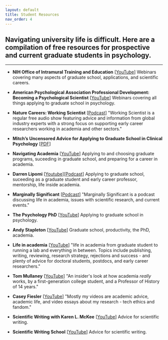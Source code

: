 ```yaml
---
layout: default
title: Student Resources
nav_order: 4
---
```



## Navigating university life is difficult. Here are a compilation of free resources for prospective and current graduate students in psychology.

---

- **NIH Office of Intramural Training and Education** [<a href="https://www.youtube.com/@NIHOITE/playlists" target="_blank">YouTube</a>] Webinars covering many aspects of graduate school, applications, and scientific careers.

- **American Psychological Association Professional Development: Becoming a Psychological Scientist** [<a href="https://www.youtube.com/playlist?list=PLxf85IzktYWKwO7bsDcr6kfV61nfkXdbd" target="_blank">YouTube</a>] Webinars covering all things applying to graduate school in psychology.

- **Nature Careers: Working Scientist** [<a href="https://podcasts.apple.com/us/podcast/working-scientist/id270216511" target="_blank">Podcast</a>] "Working Scientist is a regular free audio show featuring advice and information from global industry experts with a strong focus on supporting early career researchers working in academia and other sectors."


- **Mitch’s Uncensored Advice for Applying to Graduate School in Clinical Psychology** [<a href="https://mitch.web.unc.edu/wp-content/uploads/sites/4922/2017/02/MitchGradSchoolAdvice.pdf" target="_blank">PDF</a>]

- **Navigating Academia** [<a href="https://www.youtube.com/@NavigatingAcademia/playlists" target="_blank">YouTube</a>] Applying to and choosing graduate programs, suceeding in graduate school, and preparing for a career in academia.


- **Darren Lipomi** [<a href="https://www.youtube.com/@djlipomi" target="_blank">Youtube</a>][<a href="https://podcasts.apple.com/us/podcast/molecular-podcasting-with-darren-lipomi/id1519830532" target="_blank">Podcast</a>] Applying to graduate school, suceeding as a graduate student and early career professor, mentorship, life inside academia.




- **Marginally Significant** [<a href="https://podcasts.apple.com/us/podcast/marginally-significant/id1455581022" target="_blank">Podcast</a>] "Marginally Significant is a podcast discussing life in academia, issues with scientific research, and current events."



- **The Psychology PhD** [<a href="https://www.youtube.com/@ThePsychologyPhD" target="_blank">YouTube</a>] Applying to graduate school in psychology.


- **Andy Stapleton** [<a href="https://www.youtube.com/@DrAndyStapleton" target="_blank">YouTube</a>] Graduate school, productivity, the PhD, academia.

- **Life in academia** [<a href="https://www.youtube.com/@mrillig" target="_blank">YouTube</a>] "life in academia from graduate student to running a lab and everything in between. Topics include publishing, writing, reviewing, research strategy, rejections and success - and plenty of advice for doctoral students, postdocs, and early career researchers."

- **Tom Mullaney** [<a href="https://www.youtube.com/@tsmullaney" target="_blank">YouTube</a>] "An insider's look at how academia *really* works, by a first-generation college student, and a Professor of History of 14 years."

- **Casey Fiesler** [<a href="https://www.youtube.com/@CaseyFieslerPhD" target="_blank">YouTube</a>] "Mostly my videos are academic advice, academic life, and video essays about my research -  tech ethics and fandom."

- **Scientific Writing with Karen L. McKee** [<a href="https://www.youtube.com/@user-wr6bk8yy3m" target="_blank">YouTube</a>] Advice for scientific writing.
 
- **Scientific Writing School** [<a href="https://www.youtube.com/@ScientificWritingSchool" target="_blank">YouTube</a>] Advice for scientific writing.
 
 
 
 
 
 
 
 
 
 
 
 <br/><br/>
